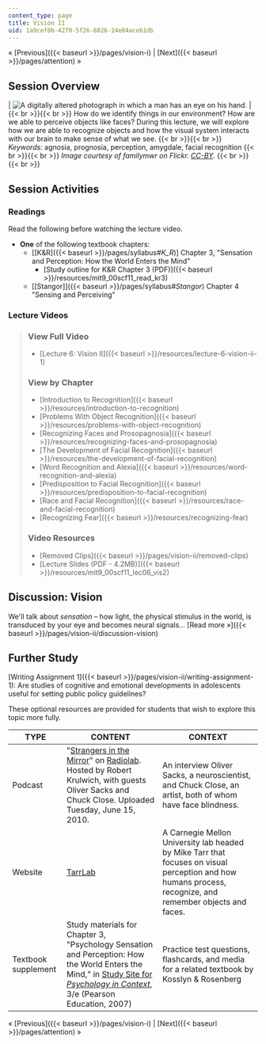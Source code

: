 ```yaml
---
content_type: page
title: Vision II
uid: 1a9cef0b-4270-5f26-8826-24e84aceb1db
---
```


« [Previous]({{< baseurl >}}/pages/vision-i) | [Next]({{< baseurl >}}/pages/attention) »

Session Overview
----------------

| ![A digitally altered photograph in which a man has an eye on his hand.](BASEURL_PLACEHOLDER/resources/lec05_chp-1) |  {{< br >}}{{< br >}} How do we identify things in our environment? How are we able to perceive objects like faces? During this lecture, we will explore how we are able to recognize objects and how the visual system interacts with our brain to make sense of what we see. {{< br >}}{{< br >}} _Keywords:_ agnosia, prognosia, perception, amygdale, facial recognition {{< br >}}{{< br >}} _Image courtesy of familymwr on Flickr. [CC-BY](http://creativecommons.org/licenses/by/2.0/deed.en)._ {{< br >}}{{< br >}}  

Session Activities
------------------

### Readings

Read the following before watching the lecture video.

*   **One** of the following textbook chapters:
    *   \[[K&R]({{< baseurl >}}/pages/syllabus#_K_R_)\] Chapter 3, "Sensation and Perception: How the World Enters the Mind"
        *   [Study outline for K&R Chapter 3 (PDF)]({{< baseurl >}}/resources/mit9_00scf11_read_kr3)
    *   [\[Stangor\]]({{< baseurl >}}/pages/syllabus#_Stangor_) Chapter 4 "Sensing and Perceiving"

### Lecture Videos

> ### View Full Video
> 
> *   [Lecture 6: Vision II]({{< baseurl >}}/resources/lecture-6-vision-ii-1)
> 
> ### View by Chapter
> 
> *   [Introduction to Recognition]({{< baseurl >}}/resources/introduction-to-recognition)
> *   [Problems With Object Recognition]({{< baseurl >}}/resources/problems-with-object-recognition)
> *   [Recognizing Faces and Prosopagnosia]({{< baseurl >}}/resources/recognizing-faces-and-prosopagnosia)
> *   [The Development of Facial Recognition]({{< baseurl >}}/resources/the-development-of-facial-recognition)
> *   [Word Recognition and Alexia]({{< baseurl >}}/resources/word-recognition-and-alexia)
> *   [Predisposition to Facial Recognition]({{< baseurl >}}/resources/predisposition-to-facial-recognition)
> *   [Race and Facial Recognition]({{< baseurl >}}/resources/race-and-facial-recognition)
> *   [Recognizing Fear]({{< baseurl >}}/resources/recognizing-fear)
> 
> ### Video Resources
> 
> *   [Removed Clips]({{< baseurl >}}/pages/vision-ii/removed-clips)
> *   [Lecture Slides (PDF - 4.2MB)]({{< baseurl >}}/resources/mit9_00scf11_lec06_vis2)

Discussion: Vision
------------------

We'll talk about _sensation_ – how light, the physical stimulus in the world, is transduced by your eye and becomes neural signals… [Read more »]({{< baseurl >}}/pages/vision-ii/discussion-vision)

Further Study
-------------

[Writing Assignment 1]({{< baseurl >}}/pages/vision-ii/writing-assignment-1): Are studies of cognitive and emotional developments in adolescents useful for setting public policy guidelines?

These optional resources are provided for students that wish to explore this topic more fully.

| TYPE | CONTENT | CONTEXT |
| --- | --- | --- |
| Podcast | "[Strangers in the Mirror](http://www.radiolab.org/blogs/radiolab-blog/2010/jun/15/strangers-in-the-mirror/)" on [Radiolab](http://www.radiolab.org/). Hosted by Robert Krulwich, with guests Oliver Sacks and Chuck Close. Uploaded Tuesday, June 15, 2010. | An interview Oliver Sacks, a neuroscientist, and Chuck Close, an artist, both of whom have face blindness. |
| Website | [TarrLab](http://tarrlab.cnbc.cmu.edu/) | A Carnegie Mellon University lab headed by Mike Tarr that focuses on visual perception and how humans process, recognize, and remember objects and faces. |
| Textbook supplement | Study materials for Chapter 3, "Psychology Sensation and Perception: How the World Enters the Mind," in [Study Site for _Psychology in Context_](http://www.pearsonhighered.com/educator/product/Fundamentals-of-Psychology-in-Context/9780205507573.page), 3/e (Pearson Education, 2007) | Practice test questions, flashcards, and media for a related textbook by Kosslyn & Rosenberg 

« [Previous]({{< baseurl >}}/pages/vision-i) | [Next]({{< baseurl >}}/pages/attention) »